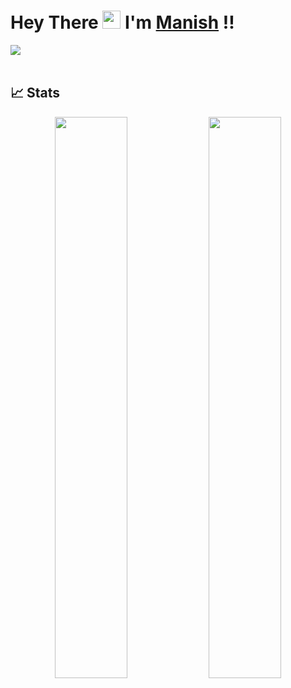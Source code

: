 #  Hey There <img src="https://github.com/TheDudeThatCode/TheDudeThatCode/blob/master/Assets/Hi.gif" width="29px"> I'm [Manish](https://www.linkedin.com/in/manishkhadka) !!

<a href="https://www.linkedin.com/in/manishkhadka">
  <img src="https://img.shields.io/badge/LinkedIn-0077B5?style=for-the-badge&logo=linkedin&logoColor=white" /> 
 </a> 
<br> <br>


## 📈 Stats
<p align="center">
	<img width="48%" src="https://github-readme-stats.vercel.app/api?username=pen-pal&show_icons=true&theme=highcontrast&hide_border=true" />
  <img width="48%" src="https://github-readme-streak-stats.herokuapp.com?user=pen-pal&theme=merko&hide_border=true&date_format=%5BY%20%5DM%20j&sideLabels=DDBECA&background=000000&border=000000&stroke=000000" />
</p>
